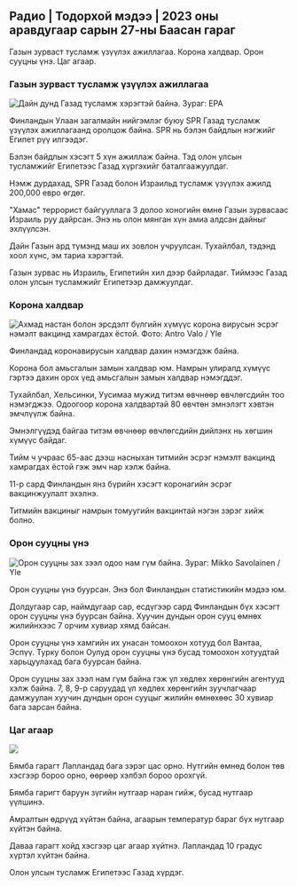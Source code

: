 ## Радио \| Тодорхой мэдээ \| 2023 оны аравдугаар сарын 27-ны Баасан гараг

Газын зурваст тусламж үзүүлэх ажиллагаа. Корона халдвар. Орон сууцны үнэ. Цаг агаар.

### Газын зурваст тусламж үзүүлэх ажиллагаа

![Дайн дунд Газад тусламж хэрэгтэй байна. Зураг: EPA](https://images.cdn.yle.fi/image/upload/c_crop,h_3780,w_6720,x_0,y_700/ar_1.7777777777777777,c_fill,g_faces,h_675,w_pr_0to/d_120./f_auto/fl_lossy/v1698396491/39-1192101653b784c2d563)

Финландын Улаан загалмайн нийгэмлэг буюу SPR Газад тусламж үзүүлэх ажиллагаанд оролцож байна. SPR нь бэлэн байдлын нэгжийг Египет рүү илгээдэг.

Бэлэн байдлын хэсэгт 5 хүн ажиллаж байна. Тэд олон улсын тусламжийг Египетээс Газад хүргэхийг баталгаажуулдаг.

Нэмж дурдахад, SPR Газад болон Израильд тусламж үзүүлэх ажилд 200,000 евро өгдөг.

"Хамас" террорист байгууллага 3 долоо хоногийн өмнө Газын зурвасаас Израиль руу дайрсан. Энэ нь олон мянган хүн амиа алдсан дайныг эхлүүлсэн.

Дайн Газын ард түмэнд маш их зовлон учруулсан. Тухайлбал, тэдэнд хоол хүнс, эм тариа хэрэгтэй.

Газын зурвас нь Израиль, Египетийн хил дээр байрладаг. Тиймээс Газад олон улсын тусламжийг Египетээр дамжуулдаг.

### Корона халдвар

![Ахмад настан болон эрсдэлт бүлгийн хүмүүс корона вирусын эсрэг нэмэлт вакцинд хамрагдах ёстой. Фото: Antro Valo / Yle](https://images.cdn.yle.fi/image/upload/c_crop,h_3510,w_6240,x_0,y_400/ar_1.7777777777777777,c_fill,g_faces,h_120,w/h_670/dq_auto:eco/f_auto/fl_lossy/v1670569792/39-933588623dccc01a881)

Финландад коронавирусын халдвар дахин нэмэгдэж байна.

Корона бол амьсгалын замын халдвар юм. Намрын улиралд хүмүүс гэртээ дахин орох үед амьсгалын замын халдвар нэмэгддэг.

Тухайлбал, Хельсинки, Уусимаа мужид титэм өвчнөөр өвчлөгсдийн тоо нэмэгджээ. Одоогоор корона халдвартай 80 өвчтөн эмнэлэгт хэвтэн эмчлүүлж байна.

Эмнэлгүүдэд байгаа титэм өвчнөөр өвчлөгсдийн дийлэнх нь хөгшин хүмүүс байдаг.

Тийм ч учраас 65-аас дээш насныхан титмийн эсрэг нэмэлт вакцинд хамрагдах ёстой гэж эмч нар хэлж байна.

11-р сард Финландын янз бүрийн хэсэгт коронагийн эсрэг вакцинжуулалт эхэлнэ.

Титмийн вакциныг намрын томуугийн вакцинтай нэгэн зэрэг хийж болно.

### Орон сууцны үнэ

![Орон сууцны зах зээл одоо нам гүм байна. Зураг: Mikko Savolainen / Yle](https://images.cdn.yle.fi/image/upload/c_crop,h_3348,w_5952,x_0,y_483/ar_1.7777777777777777,c_fill,g_faces,w_06/h_06q_auto:eco/f_auto/fl_lossy/v1694415905/39-117017864fea8c7baf74)

Орон сууцны үнэ буурсан. Энэ бол Финландын статистикийн мэдээ юм.

Долдугаар сар, наймдугаар сар, есдүгээр сард Финландын бүх хэсэгт орон сууцны үнэ буурсан байна. Хуучин дундын орон сууц өмнөх жилийнхээс 7 орчим хувиар хямд байсан.

Орон сууцны үнэ хамгийн их унасан томоохон хотууд бол Вантаа, Эспүү. Турку болон Оулуд орон сууцны үнэ бусад томоохон хотуудтай харьцуулахад бага буурсан байна.

Орон сууцны зах зээл нам гүм байна гэж үл хөдлөх хөрөнгийн агентууд хэлж байна. 7, 8, 9-р саруудад үл хөдлөх хөрөнгийн зуучлагчаар дамжуулан хуучин дундын орон сууцыг жилийн өмнөхөөс 30 хувиар бага зарсан байна.

### Цаг агаар

![](https://images.cdn.yle.fi/image/upload/c_crop,h_1080,w_1919,x_0,y_0/ar_1.7777777777777777,c_fill,g_faces,h_675,w_1200/d/eqf_auto/fl_lossy/v1698421548/39-1192510653bdb0fbe9af)

Бямба гарагт Лапландад бага зэрэг цас орно. Нутгийн өмнөд болон төв хэсгээр бороо орно, өөрөөр хэлбэл бороо орохгүй.

Бямба гаригт баруун зүгийн нутгаар наран гийж, бусад нутгаар үүлшинэ.

Амралтын өдрүүд хүйтэн байна, агаарын температур бараг бүх нутгаар хүйтэн байна.

Даваа гарагт хойд хэсгээр цаг агаар хүйтнэ. Лапландад 10 градус хүртэл хүйтэн байна.

Олон улсын тусламж Египетээс Газад хүрдэг.